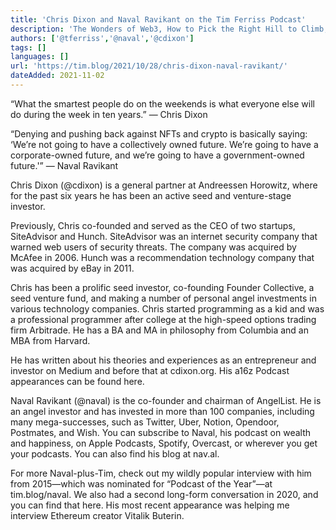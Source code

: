 ```yaml
---
title: 'Chris Dixon and Naval Ravikant on the Tim Ferriss Podcast'
description: 'The Wonders of Web3, How to Pick the Right Hill to Climb, Finding the Right Amount of Crypto Regulation, Friends with Benefits, and the Untapped Potential of NFTs'
authors: ['@tferriss','@naval','@cdixon']
tags: []
languages: []
url: 'https://tim.blog/2021/10/28/chris-dixon-naval-ravikant/'
dateAdded: 2021-11-02
---
```


“What the smartest people do on the weekends is what everyone else will do during the week in ten years.”
— Chris Dixon

“Denying and pushing back against NFTs and crypto is basically saying: ‘We’re not going to have a collectively owned future. We’re going to have a corporate-owned future, and we’re going to have a government-owned future.'”
— Naval Ravikant

Chris Dixon (@cdixon) is a general partner at Andreessen Horowitz, where for the past six years he has been an active seed and venture-stage investor.

Previously, Chris co-founded and served as the CEO of two startups, SiteAdvisor and Hunch. SiteAdvisor was an internet security company that warned web users of security threats. The company was acquired by McAfee in 2006. Hunch was a recommendation technology company that was acquired by eBay in 2011.

Chris has been a prolific seed investor, co-founding Founder Collective, a seed venture fund, and making a number of personal angel investments in various technology companies. Chris started programming as a kid and was a professional programmer after college at the high-speed options trading firm Arbitrade. He has a BA and MA in philosophy from Columbia and an MBA from Harvard.

He has written about his theories and experiences as an entrepreneur and investor on Medium and before that at cdixon.org. His a16z Podcast appearances can be found here.

Naval Ravikant (@naval) is the co-founder and chairman of AngelList. He is an angel investor and has invested in more than 100 companies, including many mega-successes, such as Twitter, Uber, Notion, Opendoor, Postmates, and Wish. You can subscribe to Naval, his podcast on wealth and happiness, on Apple Podcasts, Spotify, Overcast, or wherever you get your podcasts. You can also find his blog at nav.al.

For more Naval-plus-Tim, check out my wildly popular interview with him from 2015—which was nominated for “Podcast of the Year”—at tim.blog/naval. We also had a second long-form conversation in 2020, and you can find that here. His most recent appearance was helping me interview Ethereum creator Vitalik Buterin.